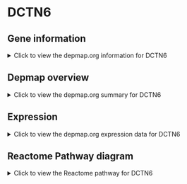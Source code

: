 <h1>DCTN6</h1>

<h2>Gene information</h2>
<details>
  <summary>Click to view the depmap.org information for DCTN6</summary>
  <p><a href="https://depmap.org/portal/gene/DCTN6?tab=about" target="_BLANK">Open page in a new tab...</a></p>
  <iframe src="https://depmap.org/portal/gene/DCTN6?tab=about" style="border:none;width:100%;height:800px"></iframe>
</details>

<h2>Depmap overview</h2>
<details>
  <summary>Click to view the depmap.org summary for DCTN6</summary>
  <p><a href="https://depmap.org/portal/gene/DCTN6?tab=overview" target="_BLANK">Open page in a new tab...</a></p>
  <iframe src="https://depmap.org/portal/gene/DCTN6?tab=overview" style="border:none;width:100%;height:800px"></iframe>
</details>

<h2>Expression</h2>
<details>
  <summary>Click to view the depmap.org expression data for DCTN6</summary>
  <p><a href="https://depmap.org/portal/gene/DCTN6?tab=characterization" target="_BLANK">Open page in a new tab...</a></p>
  <iframe src="https://depmap.org/portal/gene/DCTN6?tab=characterization" style="border:none;width:100%;height:800px"></iframe>
</details>



<h2>Reactome Pathway diagram</h2>
<details>
  <summary>Click to view the Reactome pathway for DCTN6</summary>
  <p><a href="https://reactome.org/PathwayBrowser/#/R-HSA-6811436" target="_BLANK">Open page in a new tab...</a></p>
  <p>COPI-independent Golgi-to-ER retrograde traffic</p>
<iframe src="https://reactome.org/PathwayBrowser/#/R-HSA-6811436" style="border:none;width:100%;height:800px"></iframe>
</details>



